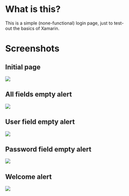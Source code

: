 # What is this?
This is a simple (none-functional) login page, just to test-out the basics of Xamarin.

# Screenshots
## Initial page

<img src="SS\Login.png">

## All fields empty alert

<img src="SS\All_empty.png">

## User field empty alert

<img src="SS\User_empty.png">

## Password field empty alert

<img src="SS\Password_empty.png">

## Welcome alert

<img src="SS\Welcome.png">